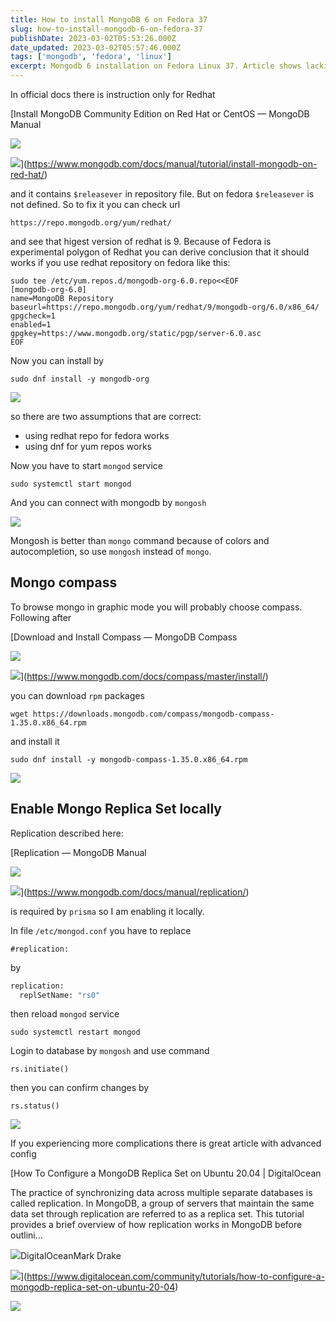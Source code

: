 ```yaml
---
title: How to install MongoDB 6 on Fedora 37
slug: how-to-install-mongodb-6-on-fedora-37
publishDate: 2023-03-02T05:53:26.000Z
date_updated: 2023-03-02T05:57:46.000Z
tags: ['mongodb', 'fedora', 'linux']
excerpt: Mongodb 6 installation on Fedora Linux 37. Article shows lacking fragment of official docs and two steps after installation that are presented in extremely simple way in comparison to other sources.
---
```


In official docs there is instruction only for Redhat

[Install MongoDB Community Edition on Red Hat or CentOS — MongoDB Manual

![](https://www.mongodb.com/docs/assets/favicon.ico)

![](https://www.mongodb.com/docs/assets/meta_generic.png)](https://www.mongodb.com/docs/manual/tutorial/install-mongodb-on-red-hat/)

and it contains `$releasever` in repository file. But on fedora `$releasever` is not defined. So to fix it you can check url

```
https://repo.mongodb.org/yum/redhat/
```

and see that higest version of redhat is 9. Because of Fedora is experimental polygon of Redhat you can derive conclusion that it should works if you use redhat repository on fedora like this:

```
sudo tee /etc/yum.repos.d/mongodb-org-6.0.repo<<EOF
[mongodb-org-6.0]
name=MongoDB Repository
baseurl=https://repo.mongodb.org/yum/redhat/9/mongodb-org/6.0/x86_64/
gpgcheck=1
enabled=1
gpgkey=https://www.mongodb.org/static/pgp/server-6.0.asc
EOF
```

Now you can install by

```
sudo dnf install -y mongodb-org
```

![](__GHOST_URL__/content/images/2023/03/1_SwgB2rxPWgOjbh030ETxyg.png)

so there are two assumptions that are correct:

* using redhat repo for fedora works
* using dnf for yum repos works

Now you have to start `mongod` service

```
sudo systemctl start mongod
```

And you can connect with mongodb by `mongosh`

![](__GHOST_URL__/content/images/2023/03/Zrzut-ekranu-z-2023-03-02-13-19-32.png)

Mongosh is better than `mongo` command because of colors and autocompletion, so use `mongosh` instead of `mongo`.

## Mongo compass

To browse mongo in graphic mode you will probably choose compass. Following after

[Download and Install Compass — MongoDB Compass

![](https://www.mongodb.com/docs/assets/favicon.ico)

![](https://www.mongodb.com/docs/assets/meta_generic.png)](https://www.mongodb.com/docs/compass/master/install/)

you can download `rpm` packages

```
wget https://downloads.mongodb.com/compass/mongodb-compass-1.35.0.x86_64.rpm
```

and install it

```
sudo dnf install -y mongodb-compass-1.35.0.x86_64.rpm
```

![](__GHOST_URL__/content/images/2023/03/Zrzut-ekranu-z-2023-03-02-13-41-28.png)

## Enable Mongo Replica Set locally

Replication described here:

[Replication — MongoDB Manual

![](https://www.mongodb.com/docs/assets/favicon.ico)

![](https://www.mongodb.com/docs/assets/meta_generic.png)](https://www.mongodb.com/docs/manual/replication/)

is required by `prisma` so I am enabling it locally.

In file `/etc/mongod.conf` you have to replace

```
#replication:
```

by

```3
replication:
  replSetName: "rs0"
```

then reload `mongod` service

```
sudo systemctl restart mongod
```

Login to database by `mongosh` and use command

```
rs.initiate()
```

then you can confirm changes by

```
rs.status()
```

![](__GHOST_URL__/content/images/2023/03/Zrzut-ekranu-z-2023-03-02-13-30-41.png)

If you experiencing more complications there is great article with advanced config

[How To Configure a MongoDB Replica Set on Ubuntu 20.04 | DigitalOcean

The practice of synchronizing data across multiple separate databases is called replication. In MongoDB, a group of servers that maintain the same data set through replication are referred to as a replica set. This tutorial provides a brief overview of how replication works in MongoDB before outlini…

![](https://www.digitalocean.com/_next/static/media/android-chrome-512x512.5f2e6221.png)DigitalOceanMark Drake

![](https://www.digitalocean.com/_next/static/media/intro-to-cloud.d49bc5f7.jpeg)](https://www.digitalocean.com/community/tutorials/how-to-configure-a-mongodb-replica-set-on-ubuntu-20-04)

![](__GHOST_URL__/content/images/2023/03/mongodb-is-web-scale-v0-twb0dwtz8sw81.jpeg)
